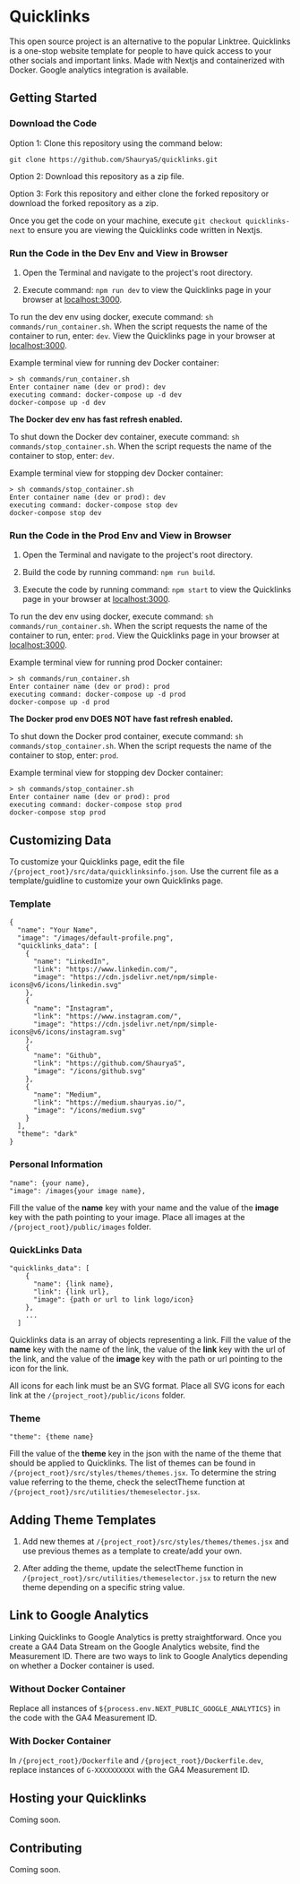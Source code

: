 # Quicklinks
This open source project is an alternative to the popular Linktree. Quicklinks is a one-stop website template for people to have quick access to your other socials and important links. Made with Nextjs and containerized with Docker. Google analytics integration is available. 

## Getting Started

### Download the Code

Option 1: Clone this repository using the command below:

```
git clone https://github.com/ShauryaS/quicklinks.git
```

Option 2: Download this repository as a zip file.

Option 3: Fork this repository and either clone the forked repository or download the forked repository as a zip. 

Once you get the code on your machine, execute `git checkout quicklinks-next` to ensure you are viewing the Quicklinks code written in Nextjs.

### Run the Code in the Dev Env and View in Browser

1. Open the Terminal and navigate to the project's root directory.

2. Execute command: `npm run dev` to view the Quicklinks page in your browser at [localhost:3000](http://localhost:3000/).

To run the dev env using docker, execute command: `sh commands/run_container.sh`. When the script requests the name of the container to run, enter: `dev`. View the Quicklinks page in your browser at [localhost:3000](http://localhost:3000/).

Example terminal view for running dev Docker container:

```
> sh commands/run_container.sh
Enter container name (dev or prod): dev
executing command: docker-compose up -d dev
docker-compose up -d dev
```

**The Docker dev env has fast refresh enabled.**

To shut down the Docker dev container, execute command: `sh commands/stop_container.sh`. When the script requests the name of the container to stop, enter: `dev`.

Example terminal view for stopping dev Docker container:

```
> sh commands/stop_container.sh
Enter container name (dev or prod): dev
executing command: docker-compose stop dev
docker-compose stop dev
```

### Run the Code in the Prod Env and View in Browser

1. Open the Terminal and navigate to the project's root directory.

2. Build the code by running command: `npm run build`.

3. Execute the code by running command: `npm start` to view the Quicklinks page in your browser at [localhost:3000](http://localhost:3000/).

To run the dev env using docker, execute command: `sh commands/run_container.sh`. When the script requests the name of the container to run, enter: `prod`. View the Quicklinks page in your browser at [localhost:3000](http://localhost:3000/).

Example terminal view for running prod Docker container:

```
> sh commands/run_container.sh
Enter container name (dev or prod): prod
executing command: docker-compose up -d prod
docker-compose up -d prod
```

**The Docker prod env DOES NOT have fast refresh enabled.**

To shut down the Docker prod container, execute command: `sh commands/stop_container.sh`. When the script requests the name of the container to stop, enter: `prod`.

Example terminal view for stopping dev Docker container:

```
> sh commands/stop_container.sh
Enter container name (dev or prod): prod
executing command: docker-compose stop prod
docker-compose stop prod
```

## Customizing Data

To customize your Quicklinks page, edit the file `/{project_root}/src/data/quicklinksinfo.json`. Use the current file as a template/guidline to customize your own Quicklinks page.

### Template

```
{
  "name": "Your Name",
  "image": "/images/default-profile.png",
  "quicklinks_data": [
    {
      "name": "LinkedIn",
      "link": "https://www.linkedin.com/",
      "image": "https://cdn.jsdelivr.net/npm/simple-icons@v6/icons/linkedin.svg"
    },
    {
      "name": "Instagram",
      "link": "https://www.instagram.com/",
      "image": "https://cdn.jsdelivr.net/npm/simple-icons@v6/icons/instagram.svg"
    },
    {
      "name": "Github",
      "link": "https://github.com/ShauryaS",
      "image": "/icons/github.svg"
    },
    {
      "name": "Medium",
      "link": "https://medium.shauryas.io/",
      "image": "/icons/medium.svg"
    }
  ],
  "theme": "dark"
}
```

### Personal Information

```
"name": {your name},
"image": /images{your image name},
```

Fill the value of the **name** key with your name and the value of the **image** key with the path pointing to your image. Place all images at the `/{project_root}/public/images` folder. 


### QuickLinks Data

```
"quicklinks_data": [
    {
      "name": {link name},
      "link": {link url},
      "image": {path or url to link logo/icon}
    },
    ...
  ]
```

Quicklinks data is an array of objects representing a link. Fill the value of the **name** key with the name of the link, the value of the **link** key with the url of the link, and the value of the **image** key with the path or url pointing to the icon for the link. 

All icons for each link must be an SVG format. Place all SVG icons for each link at the `/{project_root}/public/icons` folder. 



### Theme

```
"theme": {theme name}
```

Fill the value of the **theme** key in the json with the name of the theme that should be applied to Quicklinks. The list of themes can be found in `/{project_root}/src/styles/themes/themes.jsx`. To determine the string value referring to the theme, check the selectTheme function at `/{project_root}/src/utilities/themeselector.jsx`.

## Adding Theme Templates 

1. Add new themes at `/{project_root}/src/styles/themes/themes.jsx` and use previous themes as a template to create/add your own. 

2. After adding the theme, update the selectTheme function in `/{project_root}/src/utilities/themeselector.jsx` to return the new theme depending on a specific string value.

## Link to Google Analytics

Linking Quicklinks to Google Analytics is pretty straightforward. Once you create a GA4 Data Stream on the Google Analytics website, find the Measurement ID. There are two ways to link to Google Analytics depending on whether a Docker container is used. 

### Without Docker Container
Replace all instances of `${process.env.NEXT_PUBLIC_GOOGLE_ANALYTICS}` in the code with the GA4 Measurement ID. 

### With Docker Container
In `/{project_root}/Dockerfile` and `/{project_root}/Dockerfile.dev`, replace instances of `G-XXXXXXXXXX` with the GA4 Measurement ID. 

## Hosting your Quicklinks

Coming soon. 

## Contributing

Coming soon. 
